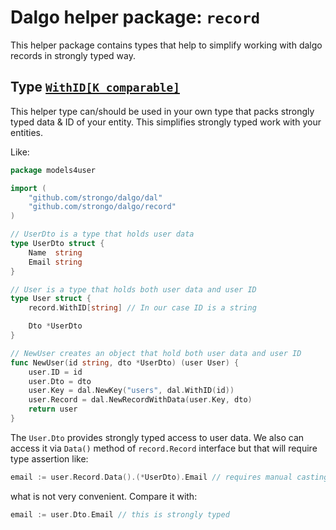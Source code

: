 # Dalgo helper package: `record`

This helper package contains types that help to simplify working with dalgo records in strongly typed way.

## Type [`WithID[K comparable]`](./with_id.go)

This helper type can/should be used in your own type that packs strongly typed data & ID of your entity.
This simplifies strongly typed work with your entities.

Like:

```go
package models4user

import (
	"github.com/strongo/dalgo/dal"
	"github.com/strongo/dalgo/record"
)

// UserDto is a type that holds user data
type UserDto struct {
	Name  string
	Email string
}

// User is a type that holds both user data and user ID
type User struct {
	record.WithID[string] // In our case ID is a string

	Dto *UserDto
}

// NewUser creates an object that hold both user data and user ID
func NewUser(id string, dto *UserDto) (user User) {
	user.ID = id
	user.Dto = dto
	user.Key = dal.NewKey("users", dal.WithID(id))
	user.Record = dal.NewRecordWithData(user.Key, dto)
	return user
}

```

The `User.Dto` provides strongly typed access to user data.
We also can access it via `Data()` method of `record.Record` interface but that will require type assertion like:

```go
email := user.Record.Data().(*UserDto).Email // requires manual casting to *UserDto to access email
```

what is not very convenient. Compare it with:

```go
email := user.Dto.Email // this is strongly typed
```
